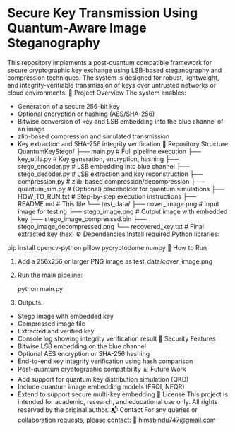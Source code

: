 # Secure Key Transmission Using Quantum-Aware Image Steganography
This repository implements a post-quantum compatible framework for secure cryptographic key exchange using LSB-based steganography and compression techniques. The system is designed for robust, lightweight, and integrity-verifiable transmission of keys over untrusted networks or cloud environments.
🧠 Project Overview
The system enables:
- Generation of a secure 256-bit key
- Optional encryption or hashing (AES/SHA-256)
- Bitwise conversion of key and LSB embedding into the blue channel of an image
- zlib-based compression and simulated transmission
- Key extraction and SHA-256 integrity verification
📁 Repository Structure
QuantumKeyStego/
├── main.py                      # Full pipeline execution
├── key_utils.py                 # Key generation, encryption, hashing
├── stego_encoder.py             # LSB embedding into blue channel
├── stego_decoder.py             # LSB extraction and key reconstruction
├── compression.py               # zlib-based compression/decompression
├── quantum_sim.py               # (Optional) placeholder for quantum simulations
├── HOW_TO_RUN.txt               # Step-by-step execution instructions
├── README.md                    # This file
└── test_data/
    ├── cover_image.png          # Input image for testing
    ├── stego_image.png          # Output image with embedded key
    ├── stego_image_compressed.bin
    ├── stego_image_decompressed.png
    └── recovered_key.txt        # Final extracted key (hex)
⚙️ Dependencies
Install required Python libraries:

pip install opencv-python pillow pycryptodome numpy
🚀 How to Run
1. Add a 256x256 or larger PNG image as test_data/cover_image.png
2. Run the main pipeline:

   python main.py

3. Outputs:
- Stego image with embedded key
- Compressed image file
- Extracted and verified key
- Console log showing integrity verification result
🔐 Security Features
- Bitwise LSB embedding on the blue channel
- Optional AES encryption or SHA-256 hashing
- End-to-end key integrity verification using hash comparison
- Post-quantum cryptographic compatibility
📊 Future Work
- Add support for quantum key distribution simulation (QKD)
- Include quantum image embedding models (FRQI, NEQR)
- Extend to support secure multi-key embedding
📄 License
This project is intended for academic, research, and educational use only. All rights reserved by the original author.
📬 Contact
For any queries or collaboration requests, please contact:
📧 himabindu747@gmail.com
